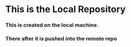 # This is the Local Repository
### This is created on the local machine.
### There after it is pushed into the remote repo